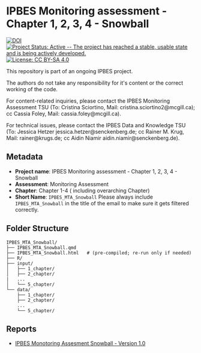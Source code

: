 # IPBES Monitoring assessment - Chapter 1, 2, 3, 4 - Snowball

[![DOI](https://zenodo.org/badge/DOI/99.9999/zenodo.9999999.svg)](https://doi.org/99.9999/zenodo.9999999) [![Project Status: Active -- The project has reached a stable, usable state and is being actively developed.](https://www.repostatus.org/badges/latest/active.svg)](https://www.repostatus.org/#active) [![License: CC BY-SA 4.0](https://img.shields.io/badge/License-CC_BY--SA_4.0-lightgrey.svg)](https://creativecommons.org/licenses/by-sa/4.0/)

This repository is part of an ongoing IPBES project.

The authors do not take any responsibility for it's content or the correct working of the code.

For content-related inquiries, please contact the IPBES Monitoring Assessment TSU (To: Cristina Sciortino, Mail: cristina.sciortino2\@mcgill.ca); cc Cassia Foley, Mail: cassia.foley\@mcgill.ca).

For technical issues, please contact the IPBES Data and Knowledge TSU (To: Jessica Hetzer jessica.hetzer\@senckenberg.de; cc Rainer M. Krug, Mail: rainer\@krugs.de; cc Aidin Niamir aidin.niamir\@senckenberg.de).

## Metadata

-   **Project name**: IPBES Monitoring assessment - Chapter 1, 2, 3, 4 - Snowball
-   **Assessment**: Monitoring Assessment
-   **Chapter**: Chapter 1-4 ( including overarching Chapter)
-   **Short Name**: `IPBES_MTA_Snowball` Please always include `IPBES_MTA_Snowball` in the title of the email to make sure it gets filtered correctly.

## Folder Structure

```plaintext
IPBES_MTA_Snowball/
├── IPBES_MTA_Snowball.qmd
├── IPBES_MTA_Snowball.html   # (pre-compiled; re-run only if needed)
├── R/
├── input/
│   ├── 1_chapter/
│   ├── 2_chapter/
|   ...
│   └── 5_chapter/
└── data/
    ├── 1_chapter/
    ├── 2_chapter/
    ...
    └── 5_chapter/
```

## Reports

-   [IPBES Monotoring Assesment Snowball - Version 1.0](https://ipbes-data.github.io/IPBES_MTA_Snowball/IPBES_MTA_Snowball.html)
